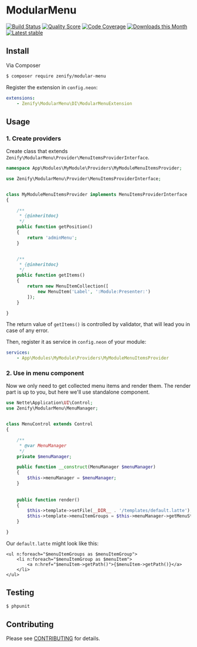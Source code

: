 # ModularMenu

[![Build Status](https://img.shields.io/travis/Zenify/ModularMenu.svg?style=flat-square)](https://travis-ci.org/Zenify/ModularMenu)
[![Quality Score](https://img.shields.io/scrutinizer/g/Zenify/ModularMenu.svg?style=flat-square)](https://scrutinizer-ci.com/g/Zenify/ModularMenu)
[![Code Coverage](https://img.shields.io/scrutinizer/coverage/g/Zenify/ModularMenu.svg?style=flat-square)](https://scrutinizer-ci.com/g/Zenify/ModularMenu)
[![Downloads this Month](https://img.shields.io/packagist/dm/zenify/modular-menu.svg?style=flat-square)](https://packagist.org/packages/zenify/modular-menu)
[![Latest stable](https://img.shields.io/packagist/v/zenify/modular-menu.svg?style=flat-square)](https://packagist.org/packages/zenify/modular-menu)


## Install

Via Composer

```sh
$ composer require zenify/modular-menu
```

Register the extension in `config.neon`:

```yaml
extensions:
	- Zenify\ModularMenu\DI\ModularMenuExtension
```


## Usage

### 1. Create providers

Create class that extends `Zenify\ModularMenu\Provider\MenuItemsProviderInterface`.

```php
namespace App\Modules\MyModule\Providers\MyModuleMenuItemsProvider;

use Zenify\ModularMenu\Provider\MenuItemsProviderInterface;


class MyModuleMenuItemsProvider implements MenuItemsProviderInterface
{

	/**
	 * {@inheritdoc}
	 */
	public function getPosition()
	{
		return 'adminMenu';
	}


	/**
	 * {@inheritdoc}
	 */
	public function getItems()
	{
		return new MenuItemCollection([
			new MenuItem('Label', ':Module:Presenter:')
		]);
	}

}
```

The return value of `getItems()` is controlled by validator, that will lead you in case of any error.


Then, register it as service in `config.neon` of your module:

```yaml
services:
	- App\Modules\MyModule\Providers\MyModuleMenuItemsProvider
```

### 2. Use in menu component

Now we only need to get collected menu items and render them.
The render part is up to you, but here we'll use standalone component.


```php
use Nette\Application\UI\Control;
use Zenify\ModularMenu\MenuManager;


class MenuControl extends Control
{

	/**
	 * @var MenuManager
	 */
	private $menuManager;

	public function __construct(MenuManager $menuManager)
	{
		$this->menuManager = $menuManager;
	}
	
	
	public function render()
	{
		$this->template->setFile(__DIR__ . '/templates/default.latte');
		$this->template->menuItemGroups = $this->menuManager->getMenuStructure('adminMenu');
	}

}
```

Our `default.latte` might look like this:

```twig
<ul n:foreach="$menuItemGroups as $menuItemGroup">
	<li n:foreach="$menuItemGroup as $menuItem">
		<a n:href="$menuItem->getPath()">{$menuItem->getPath()}</a>
	</li>
</ul>
```


## Testing

```sh
$ phpunit
```


## Contributing

Please see [CONTRIBUTING](CONTRIBUTING.md) for details.

